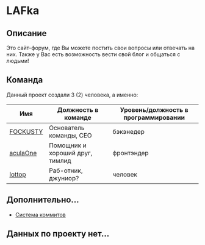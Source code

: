 # LAFka

## Описание

Это сайт-форум, где Вы можете постить свои вопросы или отвечать на них. Также у Вас есть возможность вести свой блог и общаться с людьми!

## Команда

Данный проект создали 3 (2) человека, а именно:

| Имя | Должность в команде | Уровень/должность в программировании
| --------- | ----------- | ------- |
| [FOCKUSTY](https://github.com/FOCKUSTY)  | Основатель команды, CEO         | бэкэнедер   |
| [aculaOne](https://github.com/aculaOne)  | Помощник и хороший друг, тимлид | фронтэндер  |
| [lottop](https://github.com/lottophello) | Раб-отник, джуниор?             | человек     |


## Дополнительно...

- [Система коммитов](./docs/commit-sysyem.md)

## Данных по проекту нет...